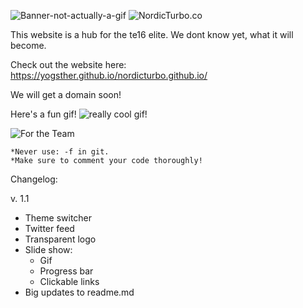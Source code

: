 
![Banner-not-actually-a-gif](https://i.imgur.com/2D3f1ce.gif)
![NordicTurbo.co](http://i.imgur.com/oW4b4mv.png)


This website is a hub for the te16 elite.
We dont know yet, what it will become.

Check out the website here: https://yogsther.github.io/nordicturbo.github.io/

We will get a domain soon!

Here's a fun gif!
![really cool gif!](https://i.imgur.com/6z1bQxS.gif)

![For the Team](http://i.imgur.com/oOXx5LB.png)
	
    *Never use: -f in git.
    *Make sure to comment your code thoroughly!
    
    
Changelog:

v. 1.1
- Theme switcher
- Twitter feed
- Transparent logo
- Slide show:
    * Gif
    * Progress bar
    * Clickable links
- Big updates to readme.md
    
    
